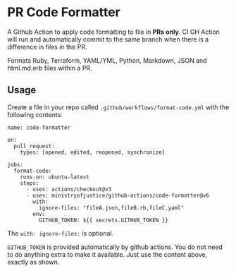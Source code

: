 # PR Code Formatter

A Github Action to apply code formatting to file in **PRs only**. CI GH Action will run and automatically commit to the same branch when there is a difference in files in the PR.

Formats Ruby, Terraform, YAML/YML, Python, Markdown, JSON and html.md.erb files within a PR.

## Usage

Create a file in your repo called `.github/workflows/format-code.yml` with the
following contents:

```
name: code-formatter

on:
  pull_request:
    types: [opened, edited, reopened, synchronize]

jobs:
  format-code:
    runs-on: ubuntu-latest
    steps:
      - uses: actions/checkout@v3
      - uses: ministryofjustice/github-actions/code-formatter@v6
        with:
          ignore-files: "fileA.json,fileB.rb,fileC.yaml"
        env:
          GITHUB_TOKEN: ${{ secrets.GITHUB_TOKEN }}
```

The `with: ignore-files:` is optional.

`GITHUB_TOKEN` is provided automatically by github actions. You do
not need to do anything extra to make it available. Just use the
content above, exactly as shown.
